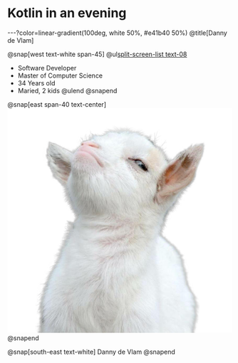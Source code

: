 # Kotlin in an evening

---?color=linear-gradient(100deg, white 50%, #e41b40 50%)
@title[Danny de Vlam]

@snap[west text-white span-45]
@ul[split-screen-list text-08](false)
- Software Developer
- Master of Computer Science
- 34 Years old
- Maried, 2 kids
@ulend
@snapend

@snap[east span-40 text-center]
![split-screen-img span-45](assets/img/danny.png)
@snapend

@snap[south-east text-white]
Danny de Vlam
@snapend